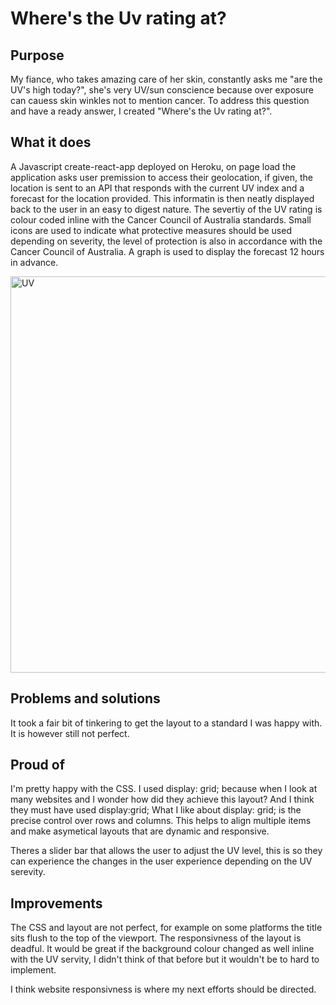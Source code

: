 # Where's the Uv rating at?

## Purpose
My fiance, who takes amazing care of her skin, constantly asks me "are the UV's high today?", she's very UV/sun conscience because over exposure can cauess skin winkles not to mention cancer. 
To address this question and have a ready answer, I created "Where's the Uv rating at?".

## What it does
A Javascript create-react-app deployed on Heroku, on page load the application asks user premission to access their geolocation, if given, the location is sent to
an API that responds with the current UV index and a forecast for the location provided. This informatin is then neatly displayed back to the user in an easy to digest
nature. The severtiy of the UV rating is colour coded inline with the Cancer Council of Australia standards. Small icons are used to indicate what protective measures should be used 
depending on severity, the level of protection is also in accordance with the Cancer Council of Australia. A graph is used to display the forecast 12 hours in advance. 

<img width="634" alt="UV" src="https://github.com/user-attachments/assets/72b46fa5-0fe8-45c9-8377-e82238ee6fae">

## Problems and solutions
It took a fair bit of tinkering to get the layout to a standard I was happy with. It is however still not perfect.

## Proud of
I'm pretty happy with the CSS. I used display: grid; because when I look at many websites and I wonder how did they achieve this layout? And I think they must have used 
display:grid; 
What I like about display: grid; is the precise control over rows and columns. This helps to align multiple items and make asymetical layouts that are dynamic and responsive.

Theres a slider bar that allows the user to adjust the UV level, this is so they can experience the changes in the user experience depending on the UV serevity.

## Improvements
The CSS and layout are not perfect, for example on some platforms the title sits flush to the top of the viewport.
The responsivness of the layout is deadful.
It would be great if the background colour changed as well inline with the UV servity, I didn't think of that before but it wouldn't be to hard to implement.

I think website responsivness is where my next efforts should be directed.


